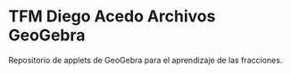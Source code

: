 # TFM Diego Acedo Archivos GeoGebra
 Repositorio de applets de GeoGebra para el aprendizaje de las fracciones.
